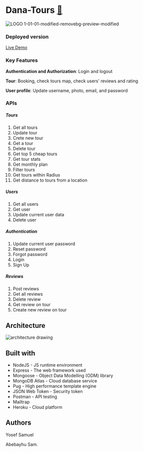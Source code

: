 # Dana-Tours [:link:](https://stormy-waters-74738.herokuapp.com)

![LOGO 1-01-01-modified-removebg-preview-modified](https://user-images.githubusercontent.com/78106133/156892976-dbaf081a-4580-4a79-968c-a10b1d3a57b3.png)


### Deployed version
[Live Demo](https://stormy-waters-74738.herokuapp.com)

### Key Features
**Authentication and Authorization**: Login and logout

**Tour**: Booking, check tours map, check users' reviews and rating

**User profile**: Update username, photo, email, and password

### APIs
##### Tours
1. Get all tours
2. Update tour
3. Crete new tour
4. Get a tour
5. Delete tour
6. Get top 5 cheap tours
7. Get tour stats
8. Get monthly plan
9. Filter tours
10. Get tours within Radius
11. Get distance to tours from a location

##### Users
1. Get all users
2. Get user
3. Update current user data
4. Delete user

##### Authentication
1. Update current user password
2. Reset password
3. Forgot password
4. Login
5. Sign Up

##### Reviews
1. Post reviews
2. Get all reviews
3. Delete review
4. Get review on tour
5. Create new review on tour

## Architecture
![architecture drawing](https://user-images.githubusercontent.com/78106133/156894175-12167d4a-d23f-4379-99be-d34b585cdeef.jpg)
## Built with
+ NodeJS - JS runtime environment
+ Express - The web framework used
+ Mongoose - Object Data Modelling (ODM) library
+ MongoDB Atlas - Cloud database service
+ Pug - High performance template engine
+ JSON Web Token - Security token
+ Postman - API testing
+ Mailtrap
+ Heroku - Cloud platform

## Authors
Yosef Samuel

Abebayhu Sam.
